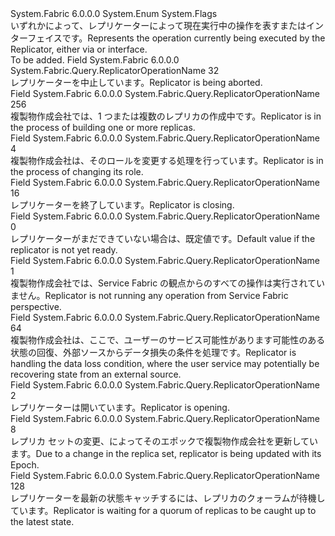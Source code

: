 <Type Name="ReplicatorOperationName" FullName="System.Fabric.Query.ReplicatorOperationName">
  <TypeSignature Language="C#" Value="public enum ReplicatorOperationName" />
  <TypeSignature Language="ILAsm" Value=".class public auto ansi sealed ReplicatorOperationName extends System.Enum" />
  <TypeSignature Language="DocId" Value="T:System.Fabric.Query.ReplicatorOperationName" />
  <TypeSignature Language="VB.NET" Value="Public Enum ReplicatorOperationName" />
  <TypeSignature Language="F#" Value="type ReplicatorOperationName = " />
  <AssemblyInfo>
    <AssemblyName>System.Fabric</AssemblyName>
    <AssemblyVersion>6.0.0.0</AssemblyVersion>
  </AssemblyInfo>
  <Base>
    <BaseTypeName>System.Enum</BaseTypeName>
  </Base>
  <Attributes>
    <Attribute>
      <AttributeName>System.Flags</AttributeName>
    </Attribute>
  </Attributes>
  <Docs>
    <summary>
      <para><span data-ttu-id="37ff4-101">いずれかによって、レプリケーターによって現在実行中の操作を表す<see cref="T:System.Fabric.IReplicator" />または<see cref="T:System.Fabric.IPrimaryReplicator" />インターフェイスです。</span><span class="sxs-lookup"><span data-stu-id="37ff4-101">Represents the operation currently being executed by the Replicator, either via <see cref="T:System.Fabric.IReplicator" /> or <see cref="T:System.Fabric.IPrimaryReplicator" /> interface.</span></span></para>
    </summary>
    <remarks>To be added.</remarks>
  </Docs>
  <Members>
    <Member MemberName="Abort">
      <MemberSignature Language="C#" Value="Abort" />
      <MemberSignature Language="ILAsm" Value=".field public static literal valuetype System.Fabric.Query.ReplicatorOperationName Abort = int32(32)" />
      <MemberSignature Language="DocId" Value="F:System.Fabric.Query.ReplicatorOperationName.Abort" />
      <MemberSignature Language="VB.NET" Value="Abort" />
      <MemberSignature Language="F#" Value="Abort = 32" Usage="System.Fabric.Query.ReplicatorOperationName.Abort" />
      <MemberType>Field</MemberType>
      <AssemblyInfo>
        <AssemblyName>System.Fabric</AssemblyName>
        <AssemblyVersion>6.0.0.0</AssemblyVersion>
      </AssemblyInfo>
      <ReturnValue>
        <ReturnType>System.Fabric.Query.ReplicatorOperationName</ReturnType>
      </ReturnValue>
      <MemberValue>32</MemberValue>
      <Docs>
        <summary>
          <para><span data-ttu-id="37ff4-102">レプリケーターを中止しています。</span><span class="sxs-lookup"><span data-stu-id="37ff4-102">Replicator is being aborted.</span></span></para>
        </summary>
      </Docs>
    </Member>
    <Member MemberName="Build">
      <MemberSignature Language="C#" Value="Build" />
      <MemberSignature Language="ILAsm" Value=".field public static literal valuetype System.Fabric.Query.ReplicatorOperationName Build = int32(256)" />
      <MemberSignature Language="DocId" Value="F:System.Fabric.Query.ReplicatorOperationName.Build" />
      <MemberSignature Language="VB.NET" Value="Build" />
      <MemberSignature Language="F#" Value="Build = 256" Usage="System.Fabric.Query.ReplicatorOperationName.Build" />
      <MemberType>Field</MemberType>
      <AssemblyInfo>
        <AssemblyName>System.Fabric</AssemblyName>
        <AssemblyVersion>6.0.0.0</AssemblyVersion>
      </AssemblyInfo>
      <ReturnValue>
        <ReturnType>System.Fabric.Query.ReplicatorOperationName</ReturnType>
      </ReturnValue>
      <MemberValue>256</MemberValue>
      <Docs>
        <summary>
          <para><span data-ttu-id="37ff4-103">複製物作成会社では、1 つまたは複数のレプリカの作成中です。</span><span class="sxs-lookup"><span data-stu-id="37ff4-103">Replicator is in the process of building one or more replicas.</span></span></para>
        </summary>
      </Docs>
    </Member>
    <Member MemberName="ChangeRole">
      <MemberSignature Language="C#" Value="ChangeRole" />
      <MemberSignature Language="ILAsm" Value=".field public static literal valuetype System.Fabric.Query.ReplicatorOperationName ChangeRole = int32(4)" />
      <MemberSignature Language="DocId" Value="F:System.Fabric.Query.ReplicatorOperationName.ChangeRole" />
      <MemberSignature Language="VB.NET" Value="ChangeRole" />
      <MemberSignature Language="F#" Value="ChangeRole = 4" Usage="System.Fabric.Query.ReplicatorOperationName.ChangeRole" />
      <MemberType>Field</MemberType>
      <AssemblyInfo>
        <AssemblyName>System.Fabric</AssemblyName>
        <AssemblyVersion>6.0.0.0</AssemblyVersion>
      </AssemblyInfo>
      <ReturnValue>
        <ReturnType>System.Fabric.Query.ReplicatorOperationName</ReturnType>
      </ReturnValue>
      <MemberValue>4</MemberValue>
      <Docs>
        <summary>
          <para><span data-ttu-id="37ff4-104">複製物作成会社は、そのロールを変更する処理を行っています。</span><span class="sxs-lookup"><span data-stu-id="37ff4-104">Replicator is in the process of changing its role.</span></span></para>
        </summary>
      </Docs>
    </Member>
    <Member MemberName="Close">
      <MemberSignature Language="C#" Value="Close" />
      <MemberSignature Language="ILAsm" Value=".field public static literal valuetype System.Fabric.Query.ReplicatorOperationName Close = int32(16)" />
      <MemberSignature Language="DocId" Value="F:System.Fabric.Query.ReplicatorOperationName.Close" />
      <MemberSignature Language="VB.NET" Value="Close" />
      <MemberSignature Language="F#" Value="Close = 16" Usage="System.Fabric.Query.ReplicatorOperationName.Close" />
      <MemberType>Field</MemberType>
      <AssemblyInfo>
        <AssemblyName>System.Fabric</AssemblyName>
        <AssemblyVersion>6.0.0.0</AssemblyVersion>
      </AssemblyInfo>
      <ReturnValue>
        <ReturnType>System.Fabric.Query.ReplicatorOperationName</ReturnType>
      </ReturnValue>
      <MemberValue>16</MemberValue>
      <Docs>
        <summary>
          <para><span data-ttu-id="37ff4-105">レプリケーターを終了しています。</span><span class="sxs-lookup"><span data-stu-id="37ff4-105">Replicator is closing.</span></span></para>
        </summary>
      </Docs>
    </Member>
    <Member MemberName="Invalid">
      <MemberSignature Language="C#" Value="Invalid" />
      <MemberSignature Language="ILAsm" Value=".field public static literal valuetype System.Fabric.Query.ReplicatorOperationName Invalid = int32(0)" />
      <MemberSignature Language="DocId" Value="F:System.Fabric.Query.ReplicatorOperationName.Invalid" />
      <MemberSignature Language="VB.NET" Value="Invalid" />
      <MemberSignature Language="F#" Value="Invalid = 0" Usage="System.Fabric.Query.ReplicatorOperationName.Invalid" />
      <MemberType>Field</MemberType>
      <AssemblyInfo>
        <AssemblyName>System.Fabric</AssemblyName>
        <AssemblyVersion>6.0.0.0</AssemblyVersion>
      </AssemblyInfo>
      <ReturnValue>
        <ReturnType>System.Fabric.Query.ReplicatorOperationName</ReturnType>
      </ReturnValue>
      <MemberValue>0</MemberValue>
      <Docs>
        <summary>
          <para><span data-ttu-id="37ff4-106">レプリケーターがまだできていない場合は、既定値です。</span><span class="sxs-lookup"><span data-stu-id="37ff4-106">Default value if the replicator is not yet ready.</span></span></para>
        </summary>
      </Docs>
    </Member>
    <Member MemberName="None">
      <MemberSignature Language="C#" Value="None" />
      <MemberSignature Language="ILAsm" Value=".field public static literal valuetype System.Fabric.Query.ReplicatorOperationName None = int32(1)" />
      <MemberSignature Language="DocId" Value="F:System.Fabric.Query.ReplicatorOperationName.None" />
      <MemberSignature Language="VB.NET" Value="None" />
      <MemberSignature Language="F#" Value="None = 1" Usage="System.Fabric.Query.ReplicatorOperationName.None" />
      <MemberType>Field</MemberType>
      <AssemblyInfo>
        <AssemblyName>System.Fabric</AssemblyName>
        <AssemblyVersion>6.0.0.0</AssemblyVersion>
      </AssemblyInfo>
      <ReturnValue>
        <ReturnType>System.Fabric.Query.ReplicatorOperationName</ReturnType>
      </ReturnValue>
      <MemberValue>1</MemberValue>
      <Docs>
        <summary>
          <para><span data-ttu-id="37ff4-107">複製物作成会社では、Service Fabric の観点からのすべての操作は実行されていません。</span><span class="sxs-lookup"><span data-stu-id="37ff4-107">Replicator is not running any operation from Service Fabric perspective.</span></span></para>
        </summary>
      </Docs>
    </Member>
    <Member MemberName="OnDataLoss">
      <MemberSignature Language="C#" Value="OnDataLoss" />
      <MemberSignature Language="ILAsm" Value=".field public static literal valuetype System.Fabric.Query.ReplicatorOperationName OnDataLoss = int32(64)" />
      <MemberSignature Language="DocId" Value="F:System.Fabric.Query.ReplicatorOperationName.OnDataLoss" />
      <MemberSignature Language="VB.NET" Value="OnDataLoss" />
      <MemberSignature Language="F#" Value="OnDataLoss = 64" Usage="System.Fabric.Query.ReplicatorOperationName.OnDataLoss" />
      <MemberType>Field</MemberType>
      <AssemblyInfo>
        <AssemblyName>System.Fabric</AssemblyName>
        <AssemblyVersion>6.0.0.0</AssemblyVersion>
      </AssemblyInfo>
      <ReturnValue>
        <ReturnType>System.Fabric.Query.ReplicatorOperationName</ReturnType>
      </ReturnValue>
      <MemberValue>64</MemberValue>
      <Docs>
        <summary>
          <para><span data-ttu-id="37ff4-108">複製物作成会社は、ここで、ユーザーのサービス可能性があります可能性のある状態の回復、外部ソースからデータ損失の条件を処理です。</span><span class="sxs-lookup"><span data-stu-id="37ff4-108">Replicator is handling the data loss condition, where the user service may potentially be recovering state from an external source.</span></span></para>
        </summary>
      </Docs>
    </Member>
    <Member MemberName="Open">
      <MemberSignature Language="C#" Value="Open" />
      <MemberSignature Language="ILAsm" Value=".field public static literal valuetype System.Fabric.Query.ReplicatorOperationName Open = int32(2)" />
      <MemberSignature Language="DocId" Value="F:System.Fabric.Query.ReplicatorOperationName.Open" />
      <MemberSignature Language="VB.NET" Value="Open" />
      <MemberSignature Language="F#" Value="Open = 2" Usage="System.Fabric.Query.ReplicatorOperationName.Open" />
      <MemberType>Field</MemberType>
      <AssemblyInfo>
        <AssemblyName>System.Fabric</AssemblyName>
        <AssemblyVersion>6.0.0.0</AssemblyVersion>
      </AssemblyInfo>
      <ReturnValue>
        <ReturnType>System.Fabric.Query.ReplicatorOperationName</ReturnType>
      </ReturnValue>
      <MemberValue>2</MemberValue>
      <Docs>
        <summary>
          <para><span data-ttu-id="37ff4-109">レプリケーターは開いています。</span><span class="sxs-lookup"><span data-stu-id="37ff4-109">Replicator is opening.</span></span></para>
        </summary>
      </Docs>
    </Member>
    <Member MemberName="UpdateEpoch">
      <MemberSignature Language="C#" Value="UpdateEpoch" />
      <MemberSignature Language="ILAsm" Value=".field public static literal valuetype System.Fabric.Query.ReplicatorOperationName UpdateEpoch = int32(8)" />
      <MemberSignature Language="DocId" Value="F:System.Fabric.Query.ReplicatorOperationName.UpdateEpoch" />
      <MemberSignature Language="VB.NET" Value="UpdateEpoch" />
      <MemberSignature Language="F#" Value="UpdateEpoch = 8" Usage="System.Fabric.Query.ReplicatorOperationName.UpdateEpoch" />
      <MemberType>Field</MemberType>
      <AssemblyInfo>
        <AssemblyName>System.Fabric</AssemblyName>
        <AssemblyVersion>6.0.0.0</AssemblyVersion>
      </AssemblyInfo>
      <ReturnValue>
        <ReturnType>System.Fabric.Query.ReplicatorOperationName</ReturnType>
      </ReturnValue>
      <MemberValue>8</MemberValue>
      <Docs>
        <summary>
          <para><span data-ttu-id="37ff4-110">レプリカ セットの変更、によってそのエポックで複製物作成会社を更新しています。</span><span class="sxs-lookup"><span data-stu-id="37ff4-110">Due to a change in the replica set, replicator is being updated with its Epoch.</span></span></para>
        </summary>
      </Docs>
    </Member>
    <Member MemberName="WaitForCatchup">
      <MemberSignature Language="C#" Value="WaitForCatchup" />
      <MemberSignature Language="ILAsm" Value=".field public static literal valuetype System.Fabric.Query.ReplicatorOperationName WaitForCatchup = int32(128)" />
      <MemberSignature Language="DocId" Value="F:System.Fabric.Query.ReplicatorOperationName.WaitForCatchup" />
      <MemberSignature Language="VB.NET" Value="WaitForCatchup" />
      <MemberSignature Language="F#" Value="WaitForCatchup = 128" Usage="System.Fabric.Query.ReplicatorOperationName.WaitForCatchup" />
      <MemberType>Field</MemberType>
      <AssemblyInfo>
        <AssemblyName>System.Fabric</AssemblyName>
        <AssemblyVersion>6.0.0.0</AssemblyVersion>
      </AssemblyInfo>
      <ReturnValue>
        <ReturnType>System.Fabric.Query.ReplicatorOperationName</ReturnType>
      </ReturnValue>
      <MemberValue>128</MemberValue>
      <Docs>
        <summary>
          <para><span data-ttu-id="37ff4-111">レプリケーターを最新の状態キャッチするには、レプリカのクォーラムが待機しています。</span><span class="sxs-lookup"><span data-stu-id="37ff4-111">Replicator is waiting for a quorum of replicas to be caught up to the latest state.</span></span></para>
        </summary>
      </Docs>
    </Member>
  </Members>
</Type>